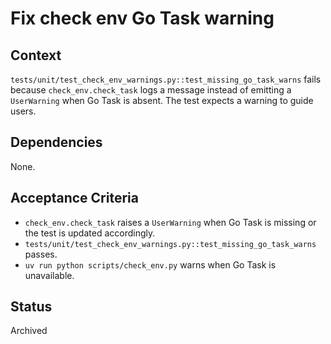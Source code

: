 # Fix check env Go Task warning

## Context
`tests/unit/test_check_env_warnings.py::test_missing_go_task_warns` fails because
`check_env.check_task` logs a message instead of emitting a `UserWarning` when
Go Task is absent. The test expects a warning to guide users.

## Dependencies
None.

## Acceptance Criteria
- `check_env.check_task` raises a `UserWarning` when Go Task is missing or the test is updated accordingly.
- `tests/unit/test_check_env_warnings.py::test_missing_go_task_warns` passes.
- `uv run python scripts/check_env.py` warns when Go Task is unavailable.

## Status
Archived
